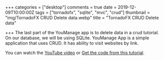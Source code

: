 +++
categories = ["desktop"]
comments = true
date = 2019-12-09T10:00:00Z
tags = ["tornadofx", "sqlite", "mvc", "crud"]
thumbnail = "img/TornadoFX CRUD Delete data.webp"
title = "TornadoFX CRUD Delete data"

+++
The last part of the YouManage app is to delete data in a crud tutorial. On our database, we will be using SQLite. YouManage App is a simple application that uses CRUD. It has ability to visit websites by link.

You can watch the [YouTube video](https://youtu.be/8wGr7E7L59E) or [Get the code from this tutorial](https://github.com/sen-coder/TornadoFX-CRUD-Delete-data).